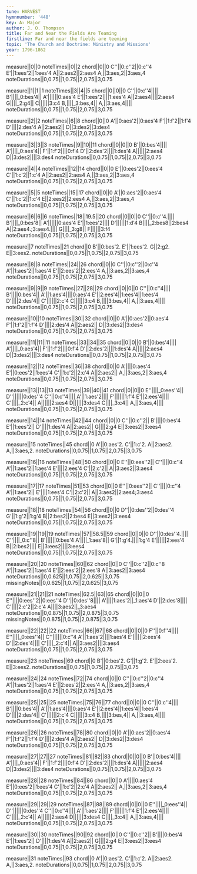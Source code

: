 ```yaml
---
tune: HARVEST
hymnnumber: '448'
key: A♭ Major
author: J. O. Thompson
title: Far and Near the Fields Are Teaming
firstline: Far and near the fields are teeming
topic: 'The Church and Doctrine: Ministry and Missions'
year: 1796-1862
---
```

measure||0||0
noteTimes||0||2
chord||0||0
C''||0:c''2||0:c''4
E'||1:ees'2||1:ees'4
A||2:aes2||2:aes4
A,||3:aes,2||3:aes,4
noteDurations||0,0.75||1,0.75||2,0.75||3,0.75

measure||1||1||1
noteTimes||3||4||5
chord||0||0||0
C''||0:c''4||||
B'||||_0:bes'4||
A'||||||0:aes'4
E'||1:ees'2||||1:ees'4
A||2:aes4||||2:aes4
G||||_2:g4||
C||||||3:c4
B,||||_3:bes,4||
A,||3:aes,4||||
noteDurations||0,0.75||1,0.75||2,0.75||3,0.75

measure||2||2
noteTimes||6||8
chord||0||0
A'||0:aes'2||0:aes'4
F'||1:f'2||1:f'4
D'||||2:des'4
A||2:aes2||
D||3:des2||3:des4
noteDurations||0,0.75||1,0.75||2,0.75||3,0.75

measure||3||3||3
noteTimes||9||10||11
chord||0||0||0
B'||0:bes'4||||
A'||||_0:aes'4||
F'||1:f'2||||0:f'4
D'||2:des'2||||1:des'4
A||||||2:aes4
D||3:des2||||3:des4
noteDurations||0,0.75||1,0.75||2,0.75||3,0.75

measure||4||4
noteTimes||12||14
chord||0||0
E'||0:ees'2||0:ees'4
C'||1:c'2||1:c'4
A||2:aes2||2:aes4
A,||3:aes,2||3:aes,4
noteDurations||0,0.75||1,0.75||2,0.75||3,0.75

measure||5||5
noteTimes||15||17
chord||0||0
A'||0:aes'2||0:aes'4
C'||1:c'2||1:c'4
E||2:ees2||2:ees4
A,||3:aes,2||3:aes,4
noteDurations||0,0.75||1,0.75||2,0.75||3,0.75

measure||6||6||6
noteTimes||18||19.5||20
chord||0||0||0
C''||0:c''4.||||
B'||||_0:bes'8||
A'||||||0:aes'4
E'||1:ees'2||||
D'||||||1:d'4
B||||_2:bes8||2:bes4
A||2:aes4.;3:aes4.||||
G||||_3:g8||
F||||||3:f4
noteDurations||0,0.75||1,0.75||2,0.75||3,0.75

measure||7
noteTimes||21
chord||0
B'||0:bes'2.
E'||1:ees'2.
G||2:g2.
E||3:ees2.
noteDurations||0,0.75||1,0.75||2,0.75||3,0.75

measure||8||8
noteTimes||24||26
chord||0||0
C''||0:c''2||0:c''4
A'||1:aes'2||1:aes'4
E'||2:ees'2||2:ees'4
A,||3:aes,2||3:aes,4
noteDurations||0,0.75||1,0.75||2,0.75||3,0.75

measure||9||9||9
noteTimes||27||28||29
chord||0||0||0
C''||0:c''4||||
B'||||0:bes'4||
A'||1:aes'4||||0:aes'4
E'||2:ees'4||1:ees'4||1:ees'4
D'||||2:des'4||
C'||||||2:c'4
C||||||3:c4
B,||||3:bes,4||
A,||3:aes,4||||
noteDurations||0,0.75||1,0.75||2,0.75||3,0.75

measure||10||10
noteTimes||30||32
chord||0||0
A'||0:aes'2||0:aes'4
F'||1:f'2||1:f'4
D'||||2:des'4
A||2:aes2||
D||3:des2||3:des4
noteDurations||0,0.75||1,0.75||2,0.75||3,0.75

measure||11||11||11
noteTimes||33||34||35
chord||0||0||0
B'||0:bes'4||||
A'||||_0:aes'4||
F'||1:f'2||||0:f'4
D'||2:des'2||||1:des'4
A||||||2:aes4
D||3:des2||||3:des4
noteDurations||0,0.75||1,0.75||2,0.75||3,0.75

measure||12||12
noteTimes||36||38
chord||0||0
A'||||0:aes'4
E'||0:ees'2||1:ees'4
C'||1:c'2||2:c'4
A||2:aes2||
A,||3:aes,2||3:aes,4
noteDurations||0,0.75||1,0.75||2,0.75||3,0.75

measure||13||13||13
noteTimes||39||40||41
chord||0||0||0
E''||||_0:ees''4||
D''||||||0:des''4
C''||0:c''4||||
A'||1:aes'2||||
F'||||||1:f'4
E'||2:ees'4||||
C'||||_2:c'4||
A||||||2:aes4
D||||||3:des4
C||||_3:c4||
A,||3:aes,4||||
noteDurations||0,0.75||1,0.75||2,0.75||3,0.75

measure||14||14
noteTimes||42||44
chord||0||0
C''||0:c''2||
B'||||0:bes'4
E'||1:ees'2||
D'||||1:des'4
A||2:aes2||
G||||2:g4
E||3:ees2||3:ees4
noteDurations||0,0.75||1,0.75||2,0.75||3,0.75

measure||15
noteTimes||45
chord||0
A'||0:aes'2.
C'||1:c'2.
A||2:aes2.
A,||3:aes,2.
noteDurations||0,0.75||1,0.75||2,0.75||3,0.75

measure||16||16
noteTimes||48||50
chord||0||0
E''||0:ees''2||
C''||||0:c''4
A'||1:aes'2||1:aes'4
E'||||2:ees'4
C'||2:c'2||
A||3:aes2||3:aes4
noteDurations||0,0.75||1,0.75||2,0.75||3,0.75

measure||17||17
noteTimes||51||53
chord||0||0
E''||0:ees''2||
C''||||0:c''4
A'||1:aes'2||
E'||||1:ees'4
C'||2:c'2||
A||3:aes2||2:aes4;3:aes4
noteDurations||0,0.75||1,0.75||2,0.75||3,0.75

measure||18||18
noteTimes||54||56
chord||0||0
D''||0:des''2||0:des''4
G'||1:g'2||1:g'4
B||2:bes2||2:bes4
E||3:ees2||3:ees4
noteDurations||0,0.75||1,0.75||2,0.75||3,0.75

measure||19||19||19
noteTimes||57||58.5||59
chord||0||0||0
D''||0:des''4.||||
C''||||_0:c''8||
B'||||||0:bes'4
A'||||_1:aes'8||
G'||1:g'4.||||1:g'4
E'||||||2:ees'4
B||2:bes2||||
E||3:ees2||||3:ees4
noteDurations||0,0.75||1,0.75||2,0.75||3,0.75

measure||20||20
noteTimes||60||62
chord||0||0
C''||0:c''2||0:c''8
A'||1:aes'2||1:aes'4
E'||2:ees'2||2:ees'8
A||3:aes2||3:aes4
noteDurations||0,0.625||1,0.75||2,0.625||3,0.75
missingNotes||0,0.625||1,0.75||2,0.625||3,0.75

measure||21||21||21
noteTimes||62.5||63||65
chord||0||0||0
E''||||0:ees''2||0:ees''4
D''||0:des''8||||
A'||||1:aes'2||_1:aes'4
D'||2:des'8||||
C'||||2:c'2||2:c'4
A||||3:aes2||_3:aes4
noteDurations||0,0.875||1,0.75||2,0.875||3,0.75
missingNotes||0,0.875||1,0.75||2,0.875||3,0.75

measure||22||22||22
noteTimes||66||67||68
chord||0||0||0
F''||0:f''4||||
E''||||_0:ees''4||
C''||||||0:c''4
A'||1:aes'2||||1:aes'4
E'||||||2:ees'4
D'||2:des'4||||
C'||||_2:c'4||
A||3:aes2||||3:aes4
noteDurations||0,0.75||1,0.75||2,0.75||3,0.75

measure||23
noteTimes||69
chord||0
B'||0:bes'2.
G'||1:g'2.
E'||2:ees'2.
E||3:ees2.
noteDurations||0,0.75||1,0.75||2,0.75||3,0.75

measure||24||24
noteTimes||72||74
chord||0||0
C''||0:c''2||0:c''4
A'||1:aes'2||1:aes'4
E'||2:ees'2||2:ees'4
A,||3:aes,2||3:aes,4
noteDurations||0,0.75||1,0.75||2,0.75||3,0.75

measure||25||25||25
noteTimes||75||76||77
chord||0||0||0
C''||0:c''4||||
B'||||0:bes'4||
A'||1:aes'4||||0:aes'4
E'||2:ees'4||1:ees'4||1:ees'4
D'||||2:des'4||
C'||||||2:c'4
C||||||3:c4
B,||||3:bes,4||
A,||3:aes,4||||
noteDurations||0,0.75||1,0.75||2,0.75||3,0.75

measure||26||26
noteTimes||78||80
chord||0||0
A'||0:aes'2||0:aes'4
F'||1:f'2||1:f'4
D'||||2:des'4
A||2:aes2||
D||3:des2||3:des4
noteDurations||0,0.75||1,0.75||2,0.75||3,0.75

measure||27||27||27
noteTimes||81||82||83
chord||0||0||0
B'||0:bes'4||||
A'||||_0:aes'4||
F'||1:f'2||||0:f'4
D'||2:des'2||||1:des'4
A||||||2:aes4
D||3:des2||||3:des4
noteDurations||0,0.75||1,0.75||2,0.75||3,0.75

measure||28||28
noteTimes||84||86
chord||0||0
A'||||0:aes'4
E'||0:ees'2||1:ees'4
C'||1:c'2||2:c'4
A||2:aes2||
A,||3:aes,2||3:aes,4
noteDurations||0,0.75||1,0.75||2,0.75||3,0.75

measure||29||29||29
noteTimes||87||88||89
chord||0||0||0
E''||||_0:ees''4||
D''||||||0:des''4
C''||0:c''4||||
A'||1:aes'2||||
F'||||||1:f'4
E'||2:ees'4||||
C'||||_2:c'4||
A||||||2:aes4
D||||||3:des4
C||||_3:c4||
A,||3:aes,4||||
noteDurations||0,0.75||1,0.75||2,0.75||3,0.75

measure||30||30
noteTimes||90||92
chord||0||0
C''||0:c''2||
B'||||0:bes'4
E'||1:ees'2||
D'||||1:des'4
A||2:aes2||
G||||2:g4
E||3:ees2||3:ees4
noteDurations||0,0.75||1,0.75||2,0.75||3,0.75

measure||31
noteTimes||93
chord||0
A'||0:aes'2.
C'||1:c'2.
A||2:aes2.
A,||3:aes,2.
noteDurations||0,0.75||1,0.75||2,0.75||3,0.75

